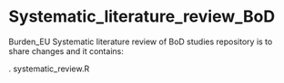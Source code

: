 # Systematic_literature_review_BoD
Burden_EU Systematic literature review of BoD studies repository is to share changes and it contains:

. systematic_review.R

